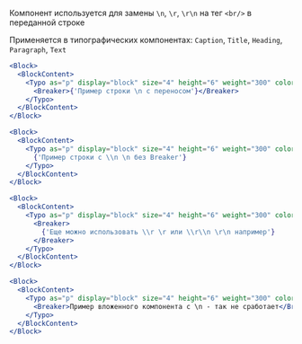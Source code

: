 Компонент используется для замены `\n`, `\r`, `\r\n` на тег `<br/>` в переданной строке

Применяется в типографических компонентах: `Caption`, `Title`, `Heading`, `Paragraph`, `Text`

```jsx
<Block>
  <BlockContent>
    <Typo as="p" display="block" size="4" height="6" weight="300" color="#000">
      <Breaker>{'Пример строки \n с переносом'}</Breaker>
    </Typo>
  </BlockContent>
</Block>
```

```jsx
<Block>
  <BlockContent>
    <Typo as="p" display="block" size="4" height="6" weight="300" color="#000">
      {'Пример строки c \\n \n без Breaker'}
    </Typo>
  </BlockContent>
</Block>
```

```jsx
<Block>
  <BlockContent>
    <Typo as="p" display="block" size="4" height="6" weight="300" color="#000">
      <Breaker>
        {'Еще можно использовать \\r \r или \\r\\n \r\n например'}
      </Breaker>
    </Typo>
  </BlockContent>
</Block>
```

```jsx
<Block>
  <BlockContent>
    <Typo as="p" display="block" size="4" height="6" weight="300" color="#000">
      <Breaker>Пример вложенного компонента c \n - так не сработает</Breaker>
    </Typo>
  </BlockContent>
</Block>
```
